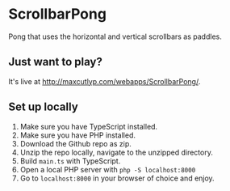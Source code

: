 # ScrollbarPong
Pong that uses the horizontal and vertical scrollbars as paddles.

## Just want to play?
It's live at http://maxcutlyp.com/webapps/ScrollbarPong/.

## Set up locally
1. Make sure you have TypeScript installed.
2. Make sure you have PHP installed.
3. Download the Github repo as zip.
4. Unzip the repo locally, navigate to the unzipped directory.
5. Build `main.ts` with TypeScript.
6. Open a local PHP server with `php -S localhost:8000`
7. Go to `localhost:8000` in your browser of choice and enjoy.
